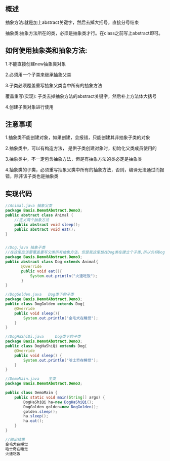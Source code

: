 <!-- toc -->

## 概述

抽象方法:就是加上abstract关键字，然后去掉大括号，直接分号结束

抽象类:抽象方法所在的类，必须是抽象类才行。在class之前写上abstract即可。

## 如何使用抽象类和抽象方法:

1.不能直接创建new抽象类对象

2.必须用一个子类来继承抽象父类

3.子类必须覆盖重写抽象父类当中所有的抽象方法

覆盖重写(实现): 子类去掉抽象方法的abstract关键字，然后补上方法体大括号

4.创建子类对象进行使用

## 注意事项

1.抽象类不能创建对象，如果创建，会报错，只能创建其非抽象子类的对象

2.抽象类中，可以有构造方法， 是供子类创建对象时，初始化父类成员使用的

3.抽象类中，不一定包含抽象方法，但是有抽象方法的类必定是抽象类

4.抽象类的子类，必须重写抽象父类中所有的抽象方法，否则，编译无法通过而报错，除非该子类也是抽象类

## 实现代码

```java
//Animal.java 抽象父类
package Basis.Demo8Abstract.Demo3;
public abstract class Animal {
    //定义两个抽象方法
    public abstract void sleep();   
    public abstract void eat();
}


//Dog.java 抽象子类
//在这里应该要覆盖重写父类所有抽象方法，但是我这里想在Dog类在建立个子类,所以先将Dog转化为抽象类作为DogGolden和DogHashiQi的父类，只重写了eat抽象方法,还有个sleep写在这两个子类下
package Basis.Demo8Abstract.Demo3;
public abstract class Dog extends Animal{  
       @Override   
       public void eat(){
           System.out.println("火速吃饭");
       }
}

//DogGolden.java   Dog类下的子类
package Basis.Demo8Abstract.Demo3;
public class DogGolden extends Dog{  
    @Override   
    public void sleep(){
        System.out.println("金毛犬在睡觉");
    }
}

//DogHaShiQi.java     Dog类下的子类
package Basis.Demo8Abstract.Demo3;
public class DogHaShiQi extends Dog{
    @Override
    public void sleep() {
        System.out.println("哈士奇在睡觉");
    }
}

//DemoMain.java    主类
package Basis.Demo8Abstract.Demo3;

public class DemoMain {
    public static void main(String[] args) {
        DogHaShiQi ha=new DogHaShiQi();
        DogGolden golden=new DogGolden();
        golden.sleep();     
        ha.sleep();
        ha.eat();
    }
}

//输出结果
金毛犬在睡觉
哈士奇在睡觉
火速吃饭
```

